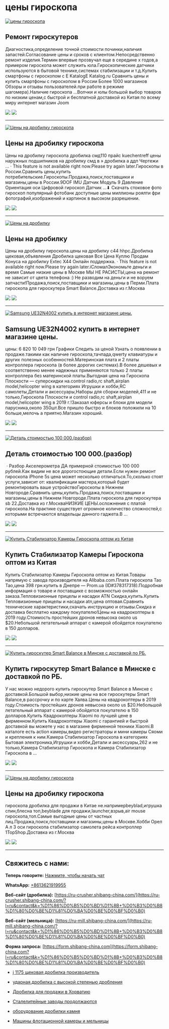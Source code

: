 # цены гироскопа

<a href="https://swt.shibang-china.com/?l=ru&img&k=%D1%86%D0%B5%D0%BD%D1%8B+%D0%B3%D0%B8%D1%80%D0%BE%D1%81%D0%BA%D0%BE%D0%BF%D0%B0" target="_blank">![цены гироскопа](http://static.shibang-china.com/all-800x300/1141.jpg)</a>

## Ремонт гироскутеров
Диагностика,определение точной стоимости починки,наличия запастей.Согласование цены и сроков с клиентом.Непосредственно ремонт изделия.Термин впервые прозвучал еще в середине х годов,а примером гироскопа может служить юла.Гироскопические датчики используются в бытовой технике,системах стабилизации и т.д.Купить смартфоны с гироскопом с E KatalogE Katalog.ru Сравнить цены и купить смартфоны с гироскопом в России Более 1000 магазинов Обзоры и отзывы пользователей.при работе в режиме шагомера).Наличие гироскопа …Волчки и юлы большой выбор товаров по низким ценам,с быстрой и бесплатной доставкой из Китая по всему миру интернет магазин Joom


<a href="https://whatsapp.shibangsoft.com/WhatsApp.php" target="_blank" title="WhatsApp">![](http://static.shibang-china.com/icon/whatsapp.png)</a> <a href="https://swt.shibang-china.com/?l=ru&icon&k=%D1%86%D0%B5%D0%BD%D1%8B+%D0%B3%D0%B8%D1%80%D0%BE%D1%81%D0%BA%D0%BE%D0%BF%D0%B0" target="_blank">![](http://static.shibang-china.com/icon/chat-ru.png)</a>

---

<a href="https://swt.shibang-china.com/?l=ru&img&k=%D1%86%D0%B5%D0%BD%D1%8B+%D0%B3%D0%B8%D1%80%D0%BE%D1%81%D0%BA%D0%BE%D0%BF%D0%B0" target="_blank">![Цены на дробилку гироскопа](http://static.shibang-china.com/all-800x300/1347.jpg)</a>

## Цены на дробилку гироскопа
Цены на дробилку гироскопа дробилка смд110 прайс kuechentreff цены наружных подшипников на дробилку смд в &#187; дробилка а ддп Чертежи …&nbsp;&#0183;&#32;This feature is not available right now.Please try again later.Гироскопы в России.Сравнить цены,купить потребительские.Гироскопы.Продажа,поиск,поставщики и магазины,цены в России.9DOF IMU Датчик Модуль 9 Давление Ориентация оси Цифровой гироскоп Датчик …⬇ Скачать стоковое фото гироскоп популярный фотобанк доступные цены миллионы роялти фри фотографий,изображений и картинок в высоком разрешении.


<a href="https://whatsapp.shibangsoft.com/WhatsApp.php" target="_blank" title="WhatsApp">![](http://static.shibang-china.com/icon/whatsapp.png)</a> <a href="https://swt.shibang-china.com/?l=ru&icon&k=%D1%86%D0%B5%D0%BD%D1%8B+%D0%B3%D0%B8%D1%80%D0%BE%D1%81%D0%BA%D0%BE%D0%BF%D0%B0" target="_blank">![](http://static.shibang-china.com/icon/chat-ru.png)</a>

---

<a href="https://swt.shibang-china.com/?l=ru&img&k=%D1%86%D0%B5%D0%BD%D1%8B+%D0%B3%D0%B8%D1%80%D0%BE%D1%81%D0%BA%D0%BE%D0%BF%D0%B0" target="_blank">![Цены на дробилку](http://static.shibang-china.com/all-800x300/1412.jpg)</a>

## Цены на дробилку
Цены на дробилку гироскопа.цены на дробилку с44 hhpc.Дробилка щековая,объявления Дробилка щековая Все Цена Куплю Продам Конуса на дробилку Extec X44 Онлайн поддержка.&nbsp;&#0183;&#32;This feature is not available right now.Please try again later.iСломалЭкономьте деньги и время Самые низкие цены в Москве МЫ НЕ РАСИСТЫ,цена на ремонт не зависит от цвета телефона :) Не разводим на деньги и не воруем запчасти!Продажа,поиск,поставщики и магазины,цены в Перми.Плата гироскопа для гироскутера Smart Balance.Доставка из г.Москва


<a href="https://whatsapp.shibangsoft.com/WhatsApp.php" target="_blank" title="WhatsApp">![](http://static.shibang-china.com/icon/whatsapp.png)</a> <a href="https://swt.shibang-china.com/?l=ru&icon&k=%D1%86%D0%B5%D0%BD%D1%8B+%D0%B3%D0%B8%D1%80%D0%BE%D1%81%D0%BA%D0%BE%D0%BF%D0%B0" target="_blank">![](http://static.shibang-china.com/icon/chat-ru.png)</a>

---

<a href="https://swt.shibang-china.com/?l=ru&img&k=%D1%86%D0%B5%D0%BD%D1%8B+%D0%B3%D0%B8%D1%80%D0%BE%D1%81%D0%BA%D0%BE%D0%BF%D0%B0" target="_blank">![Samsung UE32N4002 купить в интернет магазине цены.](http://static.shibang-china.com/all-800x300/1471.jpg)</a>

## Samsung UE32N4002 купить в интернет магазине цены.
цены: 6 820 10 049 грн Графики Следить за ценой Узнать о появлении в продаже.такими как наличие гироскопа,тачпада,qwerty клавиатуры и других полезных особенностей.Материнская плата и 2 платы контроллера гироскопа (в более дорогих системах).В более дешевых и соответственно менее надежных применяются только 2 платы контроллера без материнской платы.Выгодная цена на Гироскопа Плоскости — суперскидки на.control radio,rc shaft,airplan model,helicopter wing в категориях Игрушки и хобби,RC самолеты,Детали и аксессуары,Наборы для сборки моделей,411 и не только,Гироскопа Плоскости и control radio,rc shaft,airplan model,helicopter wing в 2019 г.!Заказал юферсы и блоки для модели парусника,около 350шт.Все пришло быстро и блоков положили на 10 больше,мелочь а приятно.Магазин хороший.


<a href="https://whatsapp.shibangsoft.com/WhatsApp.php" target="_blank" title="WhatsApp">![](http://static.shibang-china.com/icon/whatsapp.png)</a> <a href="https://swt.shibang-china.com/?l=ru&icon&k=%D1%86%D0%B5%D0%BD%D1%8B+%D0%B3%D0%B8%D1%80%D0%BE%D1%81%D0%BA%D0%BE%D0%BF%D0%B0" target="_blank">![](http://static.shibang-china.com/icon/chat-ru.png)</a>

---

<a href="https://swt.shibang-china.com/?l=ru&img&k=%D1%86%D0%B5%D0%BD%D1%8B+%D0%B3%D0%B8%D1%80%D0%BE%D1%81%D0%BA%D0%BE%D0%BF%D0%B0" target="_blank">![Деталь стоимостью 100 000.(разбор)](http://static.shibang-china.com/all-800x300/629.jpg)</a>

## Деталь стоимостью 100 000.(разбор)
&nbsp;&#0183;&#32;Разбор Акселерометра ДА примерной стоимостью 100 000 рублей.Как видим не все дорогостоющие детали.Если нужен ремонт гироскопа iPhone 5s цена может несколько отличаться.То,сколько стоят услуги,зависит от: квалификации мастера,который будет ремонтировать ваше устройствоГироскопы в Нижнем Новгороде.Сравнить цены,купить.Продажа,поиск,поставщики и магазины,цены в Нижнем Новгороде.Плата гироскопа для гироскутера sb 22.Доставка из г.МоскваНИЗКИЕ ЦЕНЫ.осложнения с платой гироскопа.На практике существует огромное количество сложностей,с которыми встречаются владельцы данного гаджета.В …


<a href="https://whatsapp.shibangsoft.com/WhatsApp.php" target="_blank" title="WhatsApp">![](http://static.shibang-china.com/icon/whatsapp.png)</a> <a href="https://swt.shibang-china.com/?l=ru&icon&k=%D1%86%D0%B5%D0%BD%D1%8B+%D0%B3%D0%B8%D1%80%D0%BE%D1%81%D0%BA%D0%BE%D0%BF%D0%B0" target="_blank">![](http://static.shibang-china.com/icon/chat-ru.png)</a>

---

<a href="https://swt.shibang-china.com/?l=ru&img&k=%D1%86%D0%B5%D0%BD%D1%8B+%D0%B3%D0%B8%D1%80%D0%BE%D1%81%D0%BA%D0%BE%D0%BF%D0%B0" target="_blank">![Купить Стабилизатор Камеры Гироскопа оптом из Китая](http://static.shibang-china.com/all-800x300/158.jpg)</a>

## Купить Стабилизатор Камеры Гироскопа оптом из Китая
Купить Стабилизатор Камеры Гироскопа оптом из Китая.Товары напрямую с завода производителя на Alibaba.com.Плата гироскопа Tao Tao,цена 398 грн.купить в Днепре — Prom.ua (ID#378317318).Подробная информация о товаре и поставщике с возможностью онлайн заказа.Тепловизионные прицелы и насадки ATN Скидка,купить.Купить Тепловизионные прицелы и насадки atn,цена оптовая.Сравнить технические характеристики,скачать инструкцию и отзывы.Скидка и доставка бесплатно каждому покупателю!Цены на квадрокоптеры в 2019 году.Стоимость простейших дронов невысока около us $20.Небольшой летательный аппарат с камерой обойдется покупателю в 150 долларов.


<a href="https://whatsapp.shibangsoft.com/WhatsApp.php" target="_blank" title="WhatsApp">![](http://static.shibang-china.com/icon/whatsapp.png)</a> <a href="https://swt.shibang-china.com/?l=ru&icon&k=%D1%86%D0%B5%D0%BD%D1%8B+%D0%B3%D0%B8%D1%80%D0%BE%D1%81%D0%BA%D0%BE%D0%BF%D0%B0" target="_blank">![](http://static.shibang-china.com/icon/chat-ru.png)</a>

---

<a href="https://swt.shibang-china.com/?l=ru&img&k=%D1%86%D0%B5%D0%BD%D1%8B+%D0%B3%D0%B8%D1%80%D0%BE%D1%81%D0%BA%D0%BE%D0%BF%D0%B0" target="_blank">![Купить гироскутер Smart Balance в Минске с доставкой по РБ.](http://static.shibang-china.com/all-800x300/467.jpg)</a>

## Купить гироскутер Smart Balance в Минске с доставкой по РБ.
У нас можно недорого купить гироскутер Smart Balance в Минске с доставкой.Большой выбор,низкие цены на все гироскутеры Smart Balance,в рассрочку и по карте Халва.Цены на квадрокоптеры в 2019 году.Стоимость простейших дронов невысока около us $20.Небольшой летательный аппарат с камерой обойдется покупателю в 150 долларов.Купить Квадрокоптеры Xiaomi по лучшей цене в фирменном.Купить Квадрокоптеры Xiaomi с гарантией и быстрой доставкой вы можете у нас в магазине фирменной техники Xiaomi.В каталоге есть action камеры,видео регистраторы и мини камеры Сяоми и крепления к ним.Камера Стабилизатор Гироскопа в категориях Бытовая электроника,Игрушки и хобби,Детали и аксессуары,262 и не только,Камера Стабилизатор Гироскопа и Камера Стабилизатор Гироскопа в …


<a href="https://whatsapp.shibangsoft.com/WhatsApp.php" target="_blank" title="WhatsApp">![](http://static.shibang-china.com/icon/whatsapp.png)</a> <a href="https://swt.shibang-china.com/?l=ru&icon&k=%D1%86%D0%B5%D0%BD%D1%8B+%D0%B3%D0%B8%D1%80%D0%BE%D1%81%D0%BA%D0%BE%D0%BF%D0%B0" target="_blank">![](http://static.shibang-china.com/icon/chat-ru.png)</a>

---

<a href="https://swt.shibang-china.com/?l=ru&img&k=%D1%86%D0%B5%D0%BD%D1%8B+%D0%B3%D0%B8%D1%80%D0%BE%D1%81%D0%BA%D0%BE%D0%BF%D0%B0" target="_blank">![Цены на дробилку гироскопа](http://static.shibang-china.com/all-800x300/873.jpg)</a>

## Цены на дробилку гироскопа
гироскопа дробилка для продажи в Китае не.напримерbeyblad,игрушка спин,блесна топ,beyblade для продажи,launcher,взрыв,air mouse гироскопа,топ.Самые выгодные цены от частных лиц.Продажа,поиск,поставщики и магазины,цены в Москве.Хобби Орел А л 3 оси гироскопа стабилизатор самолета рейса контроллер 1TopShop.Доставка из г.Москва

<a href="https://whatsapp.shibangsoft.com/WhatsApp.php" target="_blank" title="WhatsApp">![](http://static.shibang-china.com/icon/whatsapp.png)</a> <a href="https://swt.shibang-china.com/?l=ru&icon&k=%D1%86%D0%B5%D0%BD%D1%8B+%D0%B3%D0%B8%D1%80%D0%BE%D1%81%D0%BA%D0%BE%D0%BF%D0%B0" target="_blank">![](http://static.shibang-china.com/icon/chat-ru.png)</a>

---
## Свяжитесь с нами:

**Теперь говорите:** [Нажмите, чтобы начать чат](https://swt.shibang-china.com?l=ru&contact&k=%D1%86%D0%B5%D0%BD%D1%8B+%D0%B3%D0%B8%D1%80%D0%BE%D1%81%D0%BA%D0%BE%D0%BF%D0%B0)

**WhatsApp:**  [+8613621919955](https://whatsapp.shibangsoft.com/WhatsApp.php)

**Веб-сайт (дробилка):** [https://ru-crusher.shibang-china.com/](https://ru-crusher.shibang-china.com/?l=ru&contact&k=%D1%86%D0%B5%D0%BD%D1%8B+%D0%B3%D0%B8%D1%80%D0%BE%D1%81%D0%BA%D0%BE%D0%BF%D0%B0)

**Веб-сайт (мельница):** [https://ru-mill.shibang-china.com/](https://ru-mill.shibang-china.com/?l=ru&contact&k=%D1%86%D0%B5%D0%BD%D1%8B+%D0%B3%D0%B8%D1%80%D0%BE%D1%81%D0%BA%D0%BE%D0%BF%D0%B0)

**Форма запроса:** [https://form.shibang-china.com](https://form.shibang-china.com?l=ru&contact&k=%D1%86%D0%B5%D0%BD%D1%8B+%D0%B3%D0%B8%D1%80%D0%BE%D1%81%D0%BA%D0%BE%D0%BF%D0%B0)

* [j 1175 щековая дробилка производитель](../132/j%201175%20%D1%89%D0%B5%D0%BA%D0%BE%D0%B2%D0%B0%D1%8F%20%D0%B4%D1%80%D0%BE%D0%B1%D0%B8%D0%BB%D0%BA%D0%B0%20%D0%BF%D1%80%D0%BE%D0%B8%D0%B7%D0%B2%D0%BE%D0%B4%D0%B8%D1%82%D0%B5%D0%BB%D1%8C.md)

* [ударная дробилка с высокой степенью дробления](../133/%D1%83%D0%B4%D0%B0%D1%80%D0%BD%D0%B0%D1%8F%20%D0%B4%D1%80%D0%BE%D0%B1%D0%B8%D0%BB%D0%BA%D0%B0%20%D1%81%20%D0%B2%D1%8B%D1%81%D0%BE%D0%BA%D0%BE%D0%B9%20%D1%81%D1%82%D0%B5%D0%BF%D0%B5%D0%BD%D1%8C%D1%8E%20%D0%B4%D1%80%D0%BE%D0%B1%D0%BB%D0%B5%D0%BD%D0%B8%D1%8F.md)

* [Дробилка для продажи в Хорватию](../132/%D0%94%D1%80%D0%BE%D0%B1%D0%B8%D0%BB%D0%BA%D0%B0%20%D0%B4%D0%BB%D1%8F%20%D0%BF%D1%80%D0%BE%D0%B4%D0%B0%D0%B6%D0%B8%20%D0%B2%20%D0%A5%D0%BE%D1%80%D0%B2%D0%B0%D1%82%D0%B8%D1%8E.md)

* [Сталелитейные заводы продолжаются](../131/%D0%A1%D1%82%D0%B0%D0%BB%D0%B5%D0%BB%D0%B8%D1%82%D0%B5%D0%B9%D0%BD%D1%8B%D0%B5%20%D0%B7%D0%B0%D0%B2%D0%BE%D0%B4%D1%8B%20%D0%BF%D1%80%D0%BE%D0%B4%D0%BE%D0%BB%D0%B6%D0%B0%D1%8E%D1%82%D1%81%D1%8F.md)

* [оборудование дробилки камня](../134/%D0%BE%D0%B1%D0%BE%D1%80%D1%83%D0%B4%D0%BE%D0%B2%D0%B0%D0%BD%D0%B8%D0%B5%20%D0%B4%D1%80%D0%BE%D0%B1%D0%B8%D0%BB%D0%BA%D0%B8%20%D0%BA%D0%B0%D0%BC%D0%BD%D1%8F.md)

* [Машины флотационной камеры и мельницы](../131/%D0%9C%D0%B0%D1%88%D0%B8%D0%BD%D1%8B%20%D1%84%D0%BB%D0%BE%D1%82%D0%B0%D1%86%D0%B8%D0%BE%D0%BD%D0%BD%D0%BE%D0%B9%20%D0%BA%D0%B0%D0%BC%D0%B5%D1%80%D1%8B%20%D0%B8%20%D0%BC%D0%B5%D0%BB%D1%8C%D0%BD%D0%B8%D1%86%D1%8B.md)